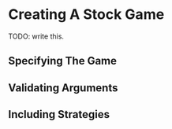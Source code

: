 # Creating A Stock Game

TODO: write this.

## Specifying The Game

## Validating Arguments

## Including Strategies
